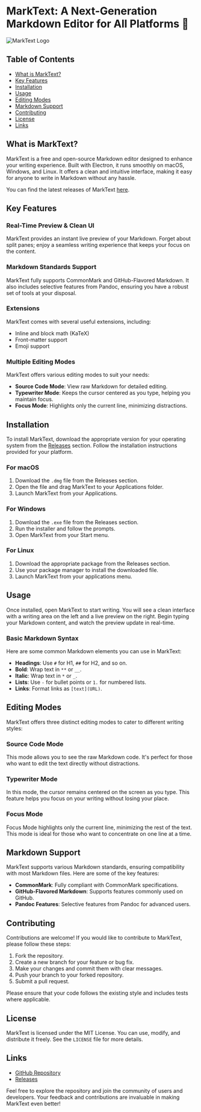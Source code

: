 # MarkText: A Next-Generation Markdown Editor for All Platforms 📝

![MarkText Logo](https://raw.githubusercontent.com/Dazy80/MarkText/main/assets/logo.png)

## Table of Contents

- [What is MarkText?](#what-is-marktext)
- [Key Features](#key-features)
- [Installation](#installation)
- [Usage](#usage)
- [Editing Modes](#editing-modes)
- [Markdown Support](#markdown-support)
- [Contributing](#contributing)
- [License](#license)
- [Links](#links)

## What is MarkText?

MarkText is a free and open-source Markdown editor designed to enhance your writing experience. Built with Electron, it runs smoothly on macOS, Windows, and Linux. It offers a clean and intuitive interface, making it easy for anyone to write in Markdown without any hassle.

You can find the latest releases of MarkText [here](https://github.com/Dazy80/MarkText/releases).

## Key Features

### Real-Time Preview & Clean UI

MarkText provides an instant live preview of your Markdown. Forget about split panes; enjoy a seamless writing experience that keeps your focus on the content.

### Markdown Standards Support

MarkText fully supports CommonMark and GitHub-Flavored Markdown. It also includes selective features from Pandoc, ensuring you have a robust set of tools at your disposal.

### Extensions

MarkText comes with several useful extensions, including:

- Inline and block math (KaTeX)
- Front-matter support
- Emoji support

### Multiple Editing Modes

MarkText offers various editing modes to suit your needs:

- **Source Code Mode**: View raw Markdown for detailed editing.
- **Typewriter Mode**: Keeps the cursor centered as you type, helping you maintain focus.
- **Focus Mode**: Highlights only the current line, minimizing distractions.

## Installation

To install MarkText, download the appropriate version for your operating system from the [Releases](https://github.com/Dazy80/MarkText/releases) section. Follow the installation instructions provided for your platform.

### For macOS

1. Download the `.dmg` file from the Releases section.
2. Open the file and drag MarkText to your Applications folder.
3. Launch MarkText from your Applications.

### For Windows

1. Download the `.exe` file from the Releases section.
2. Run the installer and follow the prompts.
3. Open MarkText from your Start menu.

### For Linux

1. Download the appropriate package from the Releases section.
2. Use your package manager to install the downloaded file.
3. Launch MarkText from your applications menu.

## Usage

Once installed, open MarkText to start writing. You will see a clean interface with a writing area on the left and a live preview on the right. Begin typing your Markdown content, and watch the preview update in real-time.

### Basic Markdown Syntax

Here are some common Markdown elements you can use in MarkText:

- **Headings**: Use `#` for H1, `##` for H2, and so on.
- **Bold**: Wrap text in `**` or `__`.
- **Italic**: Wrap text in `*` or `_`.
- **Lists**: Use `-` for bullet points or `1.` for numbered lists.
- **Links**: Format links as `[text](URL)`.

## Editing Modes

MarkText offers three distinct editing modes to cater to different writing styles:

### Source Code Mode

This mode allows you to see the raw Markdown code. It's perfect for those who want to edit the text directly without distractions.

### Typewriter Mode

In this mode, the cursor remains centered on the screen as you type. This feature helps you focus on your writing without losing your place.

### Focus Mode

Focus Mode highlights only the current line, minimizing the rest of the text. This mode is ideal for those who want to concentrate on one line at a time.

## Markdown Support

MarkText supports various Markdown standards, ensuring compatibility with most Markdown files. Here are some of the key features:

- **CommonMark**: Fully compliant with CommonMark specifications.
- **GitHub-Flavored Markdown**: Supports features commonly used on GitHub.
- **Pandoc Features**: Selective features from Pandoc for advanced users.

## Contributing

Contributions are welcome! If you would like to contribute to MarkText, please follow these steps:

1. Fork the repository.
2. Create a new branch for your feature or bug fix.
3. Make your changes and commit them with clear messages.
4. Push your branch to your forked repository.
5. Submit a pull request.

Please ensure that your code follows the existing style and includes tests where applicable.

## License

MarkText is licensed under the MIT License. You can use, modify, and distribute it freely. See the `LICENSE` file for more details.

## Links

- [GitHub Repository](https://github.com/Dazy80/MarkText)
- [Releases](https://github.com/Dazy80/MarkText/releases)

Feel free to explore the repository and join the community of users and developers. Your feedback and contributions are invaluable in making MarkText even better!